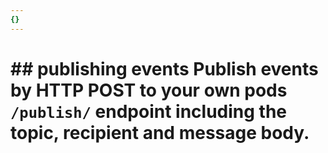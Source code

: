 ```yaml
---
{}
---
```


# ## publishing  events Publish events by HTTP POST to your own pods `/publish/` endpoint including the topic, recipient and message body.
